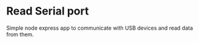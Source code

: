 # Read Serial port
Simple node express app to communicate with USB devices and read data from them.
